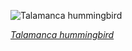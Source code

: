 
![Talamanca hummingbird](https://upload.wikimedia.org/wikipedia/commons/thumb/7/73/Talamanca_hummingbird_%28Eugenes_spectabilis%29_male.jpg/525px-Talamanca_hummingbird_%28Eugenes_spectabilis%29_male.jpg)

*[Talamanca hummingbird](https://wikipedia.org/wiki/File:Talamanca_hummingbird_(Eugenes_spectabilis)_male.jpg)*
